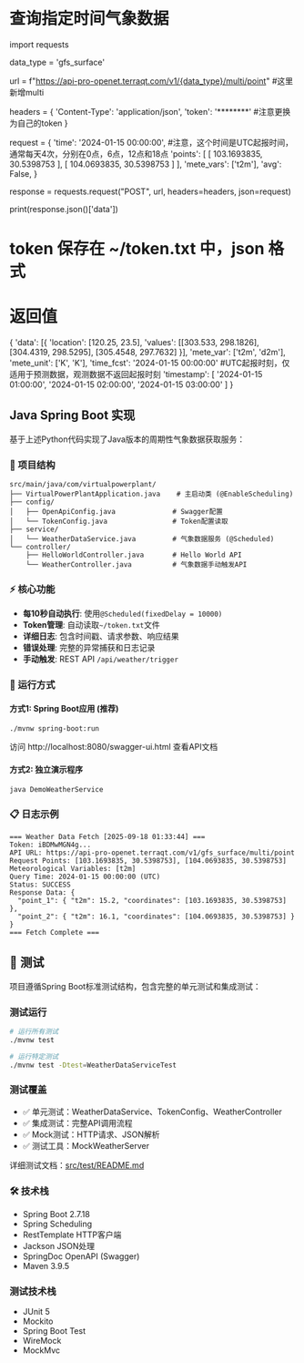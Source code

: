 # 查询指定时间气象数据
import requests

data_type = 'gfs_surface'

url = f"https://api-pro-openet.terraqt.com/v1/{data_type}/multi/point" #这里新增multi

headers = {
'Content-Type': 'application/json',
'token': '********' #注意更换为自己的token
}

request = {
'time': '2024-01-15 00:00:00', #注意，这个时间是UTC起报时间，通常每天4次，分别在0点，6点，12点和18点
'points': [
[
103.1693835,
30.5398753
],
[
104.0693835,
30.5398753
]
],
'mete_vars': ['t2m'],
'avg': False,
}

response = requests.request("POST", url, headers=headers, json=request)

print(response.json()['data'])


# token 保存在 ~/token.txt 中，json 格式

# 返回值
{
'data': [{
'location': [120.25, 23.5],
'values': [[303.533, 298.1826],
[304.4319, 298.5295],
[305.4548, 297.7632]
}],
'mete_var': ['t2m', 'd2m'],
'mete_unit': ['K', 'K'],
'time_fcst': '2024-01-15 00:00:00' #UTC起报时刻，仅适用于预测数据，观测数据不返回起报时刻
'timestamp': [
'2024-01-15 01:00:00',
'2024-01-15 02:00:00',
'2024-01-15 03:00:00'
]
}

## Java Spring Boot 实现

基于上述Python代码实现了Java版本的周期性气象数据获取服务：

### 🔧 项目结构
```
src/main/java/com/virtualpowerplant/
├── VirtualPowerPlantApplication.java    # 主启动类 (@EnableScheduling)
├── config/
│   ├── OpenApiConfig.java              # Swagger配置
│   └── TokenConfig.java                # Token配置读取
├── service/
│   └── WeatherDataService.java         # 气象数据服务 (@Scheduled)
└── controller/
    ├── HelloWorldController.java       # Hello World API
    └── WeatherController.java          # 气象数据手动触发API
```

### ⚡ 核心功能
- **每10秒自动执行**: 使用`@Scheduled(fixedDelay = 10000)`
- **Token管理**: 自动读取`~/token.txt`文件
- **详细日志**: 包含时间戳、请求参数、响应结果
- **错误处理**: 完整的异常捕获和日志记录
- **手动触发**: REST API `/api/weather/trigger`

### 🚀 运行方式

#### 方式1: Spring Boot应用 (推荐)
```bash
./mvnw spring-boot:run
```
访问 http://localhost:8080/swagger-ui.html 查看API文档

#### 方式2: 独立演示程序
```bash
java DemoWeatherService
```

### 📋 日志示例
```
=== Weather Data Fetch [2025-09-18 01:33:44] ===
Token: iBDMwMGN4g...
API URL: https://api-pro-openet.terraqt.com/v1/gfs_surface/multi/point
Request Points: [103.1693835, 30.5398753], [104.0693835, 30.5398753]
Meteorological Variables: [t2m]
Query Time: 2024-01-15 00:00:00 (UTC)
Status: SUCCESS
Response Data: {
  "point_1": { "t2m": 15.2, "coordinates": [103.1693835, 30.5398753] },
  "point_2": { "t2m": 16.1, "coordinates": [104.0693835, 30.5398753] }
}
=== Fetch Complete ===
```

## 🧪 测试

项目遵循Spring Boot标准测试结构，包含完整的单元测试和集成测试：

### 测试运行
```bash
# 运行所有测试
./mvnw test

# 运行特定测试
./mvnw test -Dtest=WeatherDataServiceTest
```

### 测试覆盖
- ✅ 单元测试：WeatherDataService、TokenConfig、WeatherController
- ✅ 集成测试：完整API调用流程
- ✅ Mock测试：HTTP请求、JSON解析
- ✅ 测试工具：MockWeatherServer

详细测试文档：[src/test/README.md](src/test/README.md)

### 🛠 技术栈
- Spring Boot 2.7.18
- Spring Scheduling
- RestTemplate HTTP客户端
- Jackson JSON处理
- SpringDoc OpenAPI (Swagger)
- Maven 3.9.5

### 测试技术栈
- JUnit 5
- Mockito
- Spring Boot Test
- WireMock
- MockMvc 
